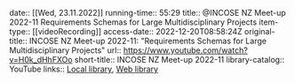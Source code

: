 date:: [[Wed, 23.11.2022]]
running-time:: 55:29
title:: @INCOSE NZ Meet-up 2022-11 Requirements Schemas for Large Multidisciplinary Projects
item-type:: [[videoRecording]]
access-date:: 2022-12-20T08:58:24Z
original-title:: INCOSE NZ Meet-up 2022-11: "Requirements Schemas for Large Multidisciplinary Projects"
url:: https://www.youtube.com/watch?v=H0k_dHhFXOo
short-title:: INCOSE NZ Meet-up 2022-11
library-catalog:: YouTube
links:: [Local library](zotero://select/library/items/B2NEM4GF), [Web library](https://www.zotero.org/users/6520516/items/B2NEM4GF)

